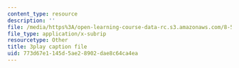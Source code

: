 ```yaml
---
content_type: resource
description: ''
file: /media/https%3A/open-learning-course-data-rc.s3.amazonaws.com/8-591j-systems-biology-fall-2014/773d67e1145d5ae28902dae8c64ca4ea_zJTVMkGe8-8.vtt
file_type: application/x-subrip
resourcetype: Other
title: 3play caption file
uid: 773d67e1-145d-5ae2-8902-dae8c64ca4ea
---
```

